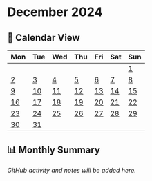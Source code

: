 # December 2024

## 📅 Calendar View

| Mon | Tue | Wed | Thu | Fri | Sat | Sun |
|-----|-----|-----|-----|-----|-----|-----|
| | | | | | | [1](01-12-2024.md) |
| [2](02-12-2024.md) | [3](03-12-2024.md) | [4](04-12-2024.md) | [5](05-12-2024.md) | [6](06-12-2024.md) | [7](07-12-2024.md) | [8](08-12-2024.md) |
| [9](09-12-2024.md) | [10](10-12-2024.md) | [11](11-12-2024.md) | [12](12-12-2024.md) | [13](13-12-2024.md) | [14](14-12-2024.md) | [15](15-12-2024.md) |
| [16](16-12-2024.md) | [17](17-12-2024.md) | [18](18-12-2024.md) | [19](19-12-2024.md) | [20](20-12-2024.md) | [21](21-12-2024.md) | [22](22-12-2024.md) |
| [23](23-12-2024.md) | [24](24-12-2024.md) | [25](25-12-2024.md) | [26](26-12-2024.md) | [27](27-12-2024.md) | [28](28-12-2024.md) | [29](29-12-2024.md) |
| [30](30-12-2024.md) | [31](31-12-2024.md) | | | | | |

## 📊 Monthly Summary

*GitHub activity and notes will be added here.*

